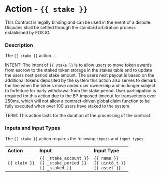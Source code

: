 # Action - `{{ stake }}`

This Contract is legally binding and can be used in the event of a dispute. Disputes shall be settled through the standard arbitration process established by EOS.IO.

### Description

The `{{ stake }}` action... 

INTENT: The intent of `{{ stake }}` is to allow users to move token awards from escrow to the staked token storage in the stakes table and to update the users next period stake amount. The users next payout is based on the additional tokens deposited by the system this action also serves to demark the line when the tokens move under user ownership and no longer subject to forfeiture for early withdrawal from the stake period. User participation is required for this action due to the BP-imposed timeout for transactions over 250ms, which will not allow a contract-driven global claim function to be fully executed when over 100 users have staked to the system.

TERM: This action lasts for the duration of the processing of the contract.

### Inputs and Input Types

The `{{ stake }}` action requires the following `inputs` and `input types`:

| Action | Input | Input Type |
|:--|:--|:--|
| `{{ claim }}` | `{{ _stake_account }}`<br/>`{{ _stake_period }}`<br/>`{{ _staked }}` | `{{ name }}`<br/>`{{ uint8_t }}`<br/>`{{ asset }}` |

